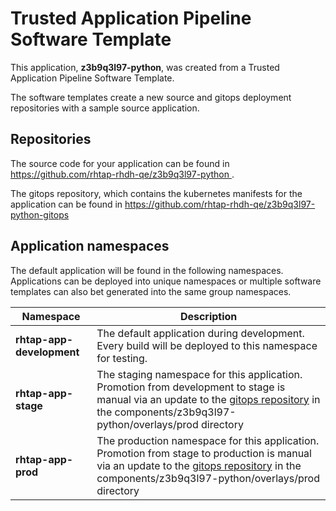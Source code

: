# Trusted Application Pipeline Software Template

This application, **z3b9q3l97-python**, was created from a Trusted Application Pipeline Software Template.

The software templates create a new source and gitops deployment repositories with a sample source application. 

## Repositories

The source code for your application can be found in [https://github.com/rhtap-rhdh-qe/z3b9q3l97-python ](https://github.com/rhtap-rhdh-qe/z3b9q3l97-python ).
 
The gitops repository, which contains the kubernetes manifests for the application can be found in 
[https://github.com/rhtap-rhdh-qe/z3b9q3l97-python-gitops ](https://github.com/rhtap-rhdh-qe/z3b9q3l97-python-gitops ) 

## Application namespaces 

The default application will be found in the following namespaces. Applications can be deployed into unique namespaces or multiple software templates can also bet generated into the same group namespaces.  

|  Namespace   |  Description   |  
| -------- | -------- |   
| **rhtap-app-development** | The default application during development. Every build will be deployed to this namespace for testing. | 
| **rhtap-app-stage** | The staging namespace for this application. Promotion from development to stage is manual via an update to the [gitops repository](https://github.com/rhtap-rhdh-qe/z3b9q3l97-python-gitops ) in the components/z3b9q3l97-python/overlays/prod directory |  
| **rhtap-app-prod** | The production namespace for this application. Promotion from stage to production is manual via an update to the [gitops repository](https://github.com/rhtap-rhdh-qe/z3b9q3l97-python-gitops ) in the components/z3b9q3l97-python/overlays/prod directory | 